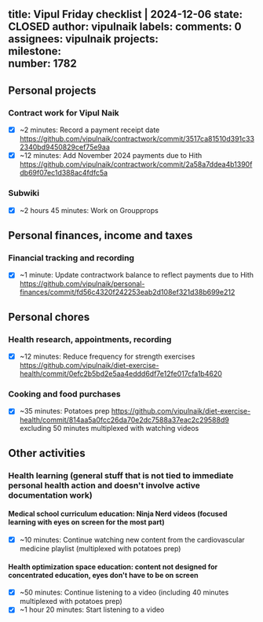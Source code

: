 title:	Vipul Friday checklist | 2024-12-06
state:	CLOSED
author:	vipulnaik
labels:	
comments:	0
assignees:	vipulnaik
projects:	
milestone:	
number:	1782
--
## Personal projects

### Contract work for Vipul Naik

- [x] ~2 minutes: Record a payment receipt date https://github.com/vipulnaik/contractwork/commit/3517ca81510d391c332340bd9450829cef75e9aa
- [x] ~12 minutes: Add November 2024 payments due to Hith https://github.com/vipulnaik/contractwork/commit/2a58a7ddea4b1390fdb69f07ec1d388ac4fdfc5a

### Subwiki

- [x] ~2 hours 45 minutes: Work on Groupprops

## Personal finances, income and taxes

### Financial tracking and recording

- [x] ~1 minute: Update contractwork balance to reflect payments due to Hith https://github.com/vipulnaik/personal-finances/commit/fd56c4320f242253eab2d108ef321d38b699e212
## Personal chores

### Health research, appointments, recording

- [x] ~12 minutes: Reduce frequency for strength exercises https://github.com/vipulnaik/diet-exercise-health/commit/0efc2b5bd2e5aa4eddd6df7e12fe017cfa1b4620

### Cooking and food purchases

- [x] ~35 minutes: Potatoes prep https://github.com/vipulnaik/diet-exercise-health/commit/814aa5a0fcc26da70e2dc7588a37eac2c29588d9 excluding 50 minutes multiplexed with watching videos

## Other activities

### Health learning (general stuff that is not tied to immediate personal health action and doesn't involve active documentation work)

#### Medical school curriculum education: Ninja Nerd videos (focused learning with eyes on screen for the most part)

- [x] ~10 minutes: Continue watching new content from the cardiovascular medicine playlist (multiplexed with potatoes prep)

#### Health optimization space education: content not designed for concentrated education, eyes don't have to be on screen

- [x] ~50 minutes: Continue listening to a video (including 40 minutes multiplexed with potatoes prep)
- [x] ~1 hour 20 minutes: Start listening to a video
